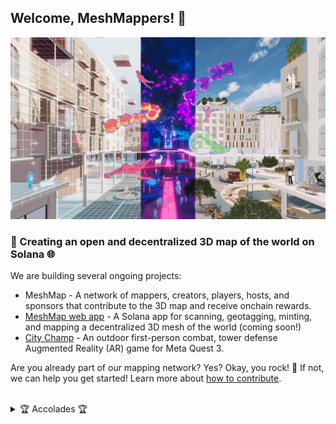 ## Welcome, MeshMappers!  👋

![A digital rendering showing a city street through three lens of physical reality, AR, and VR.](https://github.com/MeshMap/.github/blob/main/spectra_3views.webp)

### 🔗 Creating an open and decentralized 3D map of the world on Solana 🌐

We are building several ongoing projects:

- MeshMap - A network of mappers, creators, players, hosts, and sponsors that contribute to the 3D map and receive onchain rewards.
- [MeshMap web app](https://meshmap.com/upload) - A Solana app for scanning, geotagging, minting, and mapping a decentralized 3D mesh of the world (coming soon!)
- [City Champ](https://github.com/MeshMap/CityChamp) - An outdoor first-person combat, tower defense Augmented Reality (AR) game for Meta Quest 3.

Are you already part of our mapping network? Yes? Okay, you rock! 🎸 If not, we can help you get started! Learn more about [how to contribute](https://meshmap.com/upload).

</br>

<details> 
	<summary>🏆 Accolades 🏆</summary>
	<br>
	- Our "MeshMap + City Champ" submission to the <a href="https://www.colosseum.org/renaissance">Solana Renaissance Hackathon</a> won the $30k <a href="https://solana.com/news/solana-renaissance-winners">1st prize in Gaming</a> sponsored by <a href="https://phantom.app/">Phantom</a> 🥇
  <br>
  - We were in the inaugural <a href="https://www.colosseum.org/">Colosseum</a> Accelerator cohort in 2024 with $250k pre-seed funding 🏟️
</details>
